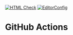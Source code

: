 [![HTML Check](https://github.com/FomenkoAndrey/git-testing/actions/workflows/HTML5Validator.yml/badge.svg)](https://github.com/FomenkoAndrey/git-testing/actions/workflows/HTML5Validator.yml) [![EditorConfig](https://github.com/FomenkoAndrey/git-testing/actions/workflows/editorconfig.yml/badge.svg)](https://github.com/FomenkoAndrey/git-testing/actions/workflows/editorconfig.yml)

# GitHub Actions
